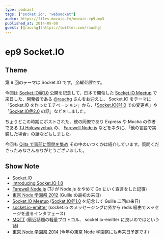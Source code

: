 ```yaml
---
type: podcast
tags: ["socket.io", "websocket"]
audio: https://files.mozaic.fm/mozaic-ep9.mp3
published_at: 2014-09-08
guest: [@rauchg](https://twitter.com/rauchg)
---
```


# ep9 Socket.IO

## Theme

第 9 回のテーマは Socket.IO です。*全編英語*です。

今回は [Socket.IO@1.0](http://socket.io) 公開を記念して、日本で開催した [Socket.IO Meetup](http://connpass.com/event/6911/) で来日した、開発者である [@rauchg](https://twitter.com/rauchg) さんをお迎えし、 Socket.IO をテーマに 「Socket.IO を作ったモチベーション」から、「Socket.IO@1.0 での変更点」や「Socket.IO@2.0 の話」などをしました。

ちょうどこの時期にポストされた、彼の同僚であり Express や Mocha の作者である [TJ Holowaychuk](https://twitter.com/tjholowaychuk) の、 [Farewell Node.js](https://medium.com/code-adventures/farewell-node-js-4ba9e7f3e52b) などをネタに、「他の言語で実装した場合」の話などもしました。

今回も [Qiita で事前に質問を集め](http://qiita.com/Jxck_/items/c5bfa3d16053de3f21eb) その中のいつくかは紹介しています。質問くださったみなさんありがとうございました。


## Show Note

- [Socket.IO](http://socket.io)
- [Introducing Socket.IO 1.0](http://socket.io/blog/introducing-socket-io-1-0/)
- [Farewell Node.js](https://medium.com/code-adventures/farewell-node-js-4ba9e7f3e52b) (TJ が Node.js をやめて Go にいく宣言をした記事)
- [東京 Node 学園祭 2012](http://nodefest.jp/2012/) (Guille の最初の来日)
- [Socket.IO Meetup](http://connpass.com/event/6911/) (Socket.IO@1.0 を記念して Guille 二回の来日)
- [socket.io-emitter](https://github.com/automattic/socket.io-emitter) (socket.io のメッセージングに外から redis 経由でメッセージを送るインタフェース)
- [MQTT](http://mqtt.org) (最近話題の軽量プロトコル、 socket.io-emitter に良いのではという話)
- [東京 Node 学園祭 2014](http://nodefest.jp/2014/) (今年の東京 Node 学園祭にも再来日予定です)